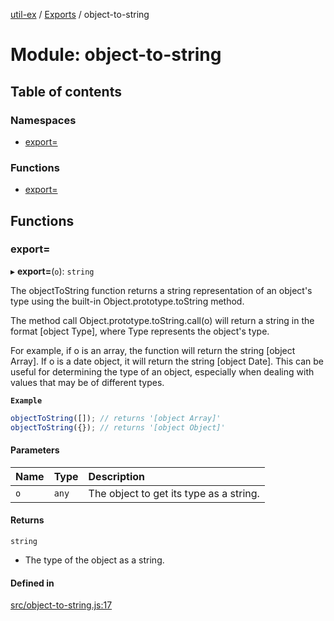 [util-ex](../README.md) / [Exports](../modules.md) / object-to-string

# Module: object-to-string

## Table of contents

### Namespaces

- [export&#x3D;](object_to_string.export_.md)

### Functions

- [export&#x3D;](object_to_string.md#export&#x3D;)

## Functions

### export&#x3D;

▸ **export=**(`o`): `string`

The objectToString function returns a string representation of an object's type using the built-in Object.prototype.toString method.

The method call Object.prototype.toString.call(o) will return a string in the format [object Type], where Type represents the object's type.

For example, if o is an array, the function will return the string [object Array]. If o is a date object, it will return the string [object Date]. This can be useful for determining the type of an object, especially when dealing with values that may be of different types.

**`Example`**

```ts
objectToString([]); // returns '[object Array]'
objectToString({}); // returns '[object Object]'
```

#### Parameters

| Name | Type | Description |
| :------ | :------ | :------ |
| `o` | `any` | The object to get its type as a string. |

#### Returns

`string`

- The type of the object as a string.

#### Defined in

[src/object-to-string.js:17](https://github.com/snowyu/util-ex.js/blob/10dfb41/src/object-to-string.js#L17)
